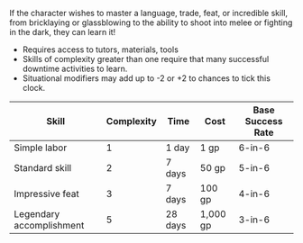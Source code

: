 If the character wishes to master a language, trade, feat, or incredible skill, from bricklaying or glassblowing to the ability to shoot into melee or fighting in the dark, they can learn it! 
- Requires access to tutors, materials, tools
- Skills of complexity greater than one require that many successful downtime activities to learn.
-   Situational modifiers may add up to -2 or +2 to chances to tick this clock.


| Skill | Complexity | Time | Cost | Base Success Rate |
| - | - | - | - | - |
| Simple labor | 1 | 1 day | 1 gp |  6-in-6 |
| Standard skill | 2 | 7 days | 50 gp | 5-in-6 |
| Impressive feat | 3 | 7 days | 100 gp | 4-in-6 |
| Legendary accomplishment | 5 | 28 days | 1,000 gp | 3-in-6 |